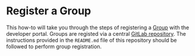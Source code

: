 # Register a Group

This how-to will take you through the steps of registering a [Group](../explanations/group.md) with the developer portal. Groups are registed via a central [GitLab repository](https://gitlab.diamond.ac.uk/sscc-docs/groups). The instructions provided in the `README.md` file of this repository should be followed to perform group registration.
